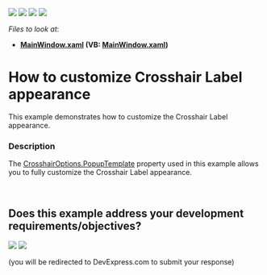 <!-- default badges list -->
![](https://img.shields.io/endpoint?url=https://codecentral.devexpress.com/api/v1/VersionRange/128569687/21.1.5%2B)
[![](https://img.shields.io/badge/Open_in_DevExpress_Support_Center-FF7200?style=flat-square&logo=DevExpress&logoColor=white)](https://supportcenter.devexpress.com/ticket/details/T478135)
[![](https://img.shields.io/badge/📖_How_to_use_DevExpress_Examples-e9f6fc?style=flat-square)](https://docs.devexpress.com/GeneralInformation/403183)
[![](https://img.shields.io/badge/💬_Leave_Feedback-feecdd?style=flat-square)](#does-this-example-address-your-development-requirementsobjectives)
<!-- default badges end -->
<!-- default file list -->
*Files to look at*:

* **[MainWindow.xaml](./CS/CrosshairTemplateExample/MainWindow.xaml) (VB: [MainWindow.xaml](./VB/CrosshairTemplateExample/MainWindow.xaml))**
<!-- default file list end -->
# How to customize Crosshair Label appearance


This example demonstrates how to customize the Crosshair Label appearance.


<h3>Description</h3>

The <a href="https://documentation.devexpress.com/#WPF/DevExpressXpfChartsCrosshairOptionsBase_PopupTemplatetopic">CrosshairOptions.PopupTemplate</a>&nbsp;property used in this example allows you to fully customize the Crosshair Label appearance.

<br/>


<!-- feedback -->
## Does this example address your development requirements/objectives?

[<img src="https://www.devexpress.com/support/examples/i/yes-button.svg"/>](https://www.devexpress.com/support/examples/survey.xml?utm_source=github&utm_campaign=wpf-chart-customize-the-crosshair-label-appearance&~~~was_helpful=yes) [<img src="https://www.devexpress.com/support/examples/i/no-button.svg"/>](https://www.devexpress.com/support/examples/survey.xml?utm_source=github&utm_campaign=wpf-chart-customize-the-crosshair-label-appearance&~~~was_helpful=no)

(you will be redirected to DevExpress.com to submit your response)
<!-- feedback end -->
